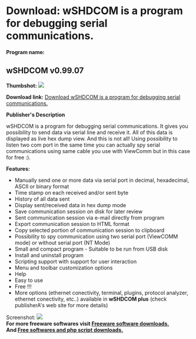 # Download: wSHDCOM is a program for debugging serial communications.

**Program name:**

## wSHDCOM v0.99.07

  
**Thumbshot:** ![](http://www.freewarefiles.com/screenshot/wshdcom_md.gif)   
  
**Download link:** [Download wSHDCOM is a program for debugging serial communications.](http://freesoftwares.boysofts.com/WSHDCOM-V_program_22397.html)  
  


**Publisher's Description**  
  


wSHDCOM is a program for debugging serial communications. It gives you possibility to send data via serial line and receive it. All of this data is displayed as live hex dump view. And this is not all! Using possibility to listen two com port in the same time you can actually spy serial communications using same cable you use with ViewComm but in this case for free :). 

**Features:**

  * Manually send one or more data via serial port in decimal, hexadecimal, ASCII or binary format 
  * Time stamp on each received and/or sent byte 
  * History of all data sent 
  * Display sent/received data in hex dump mode 
  * Save communication session on disk for later review 
  * Sent communication session via e-mail directly from program 
  * Export communication session to HTML format 
  * Copy selected portion of communication session to clipboard 
  * Possibility to spy communication using two serial port (ViewCOMM mode) or without serial port (NT Mode) 
  * Small and compact program - Suitable to be run from USB disk 
  * Install and uninstall program 
  * Scripting support with support for user interaction
  * Menu and toolbar customization options 
  * Help 
  * Easy to use 
  * Free !!!
  * More options (ethernet conectivity, terminal, plugins, protocol analyzer, ethernet conectivity, etc..) available in **wSHDCOM plus** (check publisherA's web site for more details)

  
  
Screenshot: ![](http://www.freewarefiles.com/screenshot/wshdcom.gif)   
**For more freeware softwares visit [Freeware software downloads.](http://freesoftwares.boysofts.com/)**   
**And [Free softwares and php script downloads.](http://www.boysofts.com/)**

